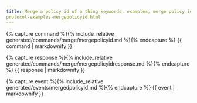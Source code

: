 ```yaml
---
title: Merge a policy id of a thing keywords: examples, merge policy id search: exclude permalink:
protocol-examples-mergepolicyid.html
---
```


{% capture command %}{% include_relative generated/commands/merge/mergepolicyid.md %}{% endcapture %} {{ command |
markdownify }}

{% capture response %}{% include_relative generated/commands/merge/mergepolicyidresponse.md %}{% endcapture %} {{
response | markdownify }}

{% capture event %}{% include_relative generated/events/mergedpolicyid.md %}{% endcapture %} {{ event | markdownify }}
